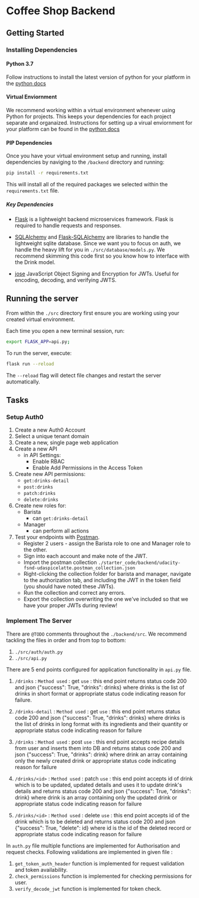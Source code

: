 # Coffee Shop Backend

## Getting Started

### Installing Dependencies

#### Python 3.7

Follow instructions to install the latest version of python for your platform in the [python docs](https://docs.python.org/3/using/unix.html#getting-and-installing-the-latest-version-of-python)

#### Virtual Enviornment

We recommend working within a virtual environment whenever using Python for projects. This keeps your dependencies for each project separate and organaized. Instructions for setting up a virual enviornment for your platform can be found in the [python docs](https://packaging.python.org/guides/installing-using-pip-and-virtual-environments/)

#### PIP Dependencies

Once you have your virtual environment setup and running, install dependencies by naviging to the `/backend` directory and running:

```bash
pip install -r requirements.txt
```

This will install all of the required packages we selected within the `requirements.txt` file.

##### Key Dependencies

- [Flask](http://flask.pocoo.org/)  is a lightweight backend microservices framework. Flask is required to handle requests and responses.

- [SQLAlchemy](https://www.sqlalchemy.org/) and [Flask-SQLAlchemy](https://flask-sqlalchemy.palletsprojects.com/en/2.x/) are libraries to handle the lightweight sqlite database. Since we want you to focus on auth, we handle the heavy lift for you in `./src/database/models.py`. We recommend skimming this code first so you know how to interface with the Drink model.

- [jose](https://python-jose.readthedocs.io/en/latest/) JavaScript Object Signing and Encryption for JWTs. Useful for encoding, decoding, and verifying JWTS.

## Running the server

From within the `./src` directory first ensure you are working using your created virtual environment.

Each time you open a new terminal session, run:

```bash
export FLASK_APP=api.py;
```     

To run the server, execute:

```bash
flask run --reload
```

The `--reload` flag will detect file changes and restart the server automatically.

## Tasks

### Setup Auth0

1. Create a new Auth0 Account
2. Select a unique tenant domain
3. Create a new, single page web application
4. Create a new API
    - in API Settings:
        - Enable RBAC
        - Enable Add Permissions in the Access Token
5. Create new API permissions:
    - `get:drinks-detail`
    - `post:drinks`
    - `patch:drinks`
    - `delete:drinks`
6. Create new roles for:
    - Barista
        - can `get:drinks-detail`
    - Manager
        - can perform all actions
7. Test your endpoints with [Postman](https://getpostman.com). 
    - Register 2 users - assign the Barista role to one and Manager role to the other.
    - Sign into each account and make note of the JWT.
    - Import the postman collection `./starter_code/backend/udacity-fsnd-udaspicelatte.postman_collection.json`
    - Right-clicking the collection folder for barista and manager, navigate to the authorization tab, and including the JWT in the token field (you should have noted these JWTs).
    - Run the collection and correct any errors.
    - Export the collection overwriting the one we've included so that we have your proper JWTs during review!

### Implement The Server

There are `@TODO` comments throughout the `./backend/src`. We recommend tackling the files in order and from top to bottom:

1. `./src/auth/auth.py`
2. `./src/api.py`

There are 5 end points configured for application functionality in `api.py` file.

1. `/drinks` : 
        `Method used` : get
        `use` : this end point returns status code 200 and json {"success": True, "drinks": drinks} where drinks is the list of drinks in short format or appropriate status code indicating reason for failure.

2. `/drinks-detail` : 
        `Method used` : get
        `use` : this end point returns status code 200 and json {"success": True, "drinks": drinks} where drinks is the list of drinks in long format with its ingredients and their quantity or appropriate status code indicating reason for failure

3. `/drinks` : 
        `Method used` : post
        `use` : this end point accepts recipe details from user and inserts them into DB and returns status code 200 and json {"success": True, "drinks": drink} where drink an array containing only the newly created drink or appropriate status code indicating reason for failure

4. `/drinks/<id>` : 
        `Method used` : patch
        `use` : this end point accepts id of drink which is to be updated, updated details and uses it to update drink's details and returns status code 200 and json {"success": True, "drinks": drink} where drink is an array containing only the updated drink or appropriate status code indicating reason for failure

5. `/drinks/<id>` : 
        `Method used` : delete
        `use` : this end point accepts id of the drink which is to be deleted and returns status code 200 and json {"success": True, "delete": id} where id is the id of the deleted record or appropriate status code indicating reason for failure

In `auth.py` file multiple functions are implemented for Authorisation and request checks. Following validations are implemented in given file :

1. `get_token_auth_header` function is implemented for request validation and token availability.
2. `check_permissions` function is implemented for checking permissions for user.
3. `verify_decode_jwt` function is implemented for token check. 